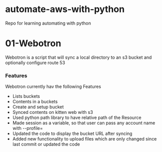 # automate-aws-with-python
Repo for learning automating with python

# 01-Webotron

Webotron is a script that will sync a local directory to an s3 bucket
and optionally configure route 53

### Features
Webotron currently hav the following Features
 - Lists buckets
 - Contents in a buckets
 - Create and setup bucket
 - Synced contents on kitten web with s3
 - Used python path library to have relative path of the Resource
 - Made session as a variable, so that user can pass any account name with --profile=<ProfileName>
 - Updated the code to display the bucket URL after syncing
 - Added new functionality to upload files which are only changed since last commit or updated the code
